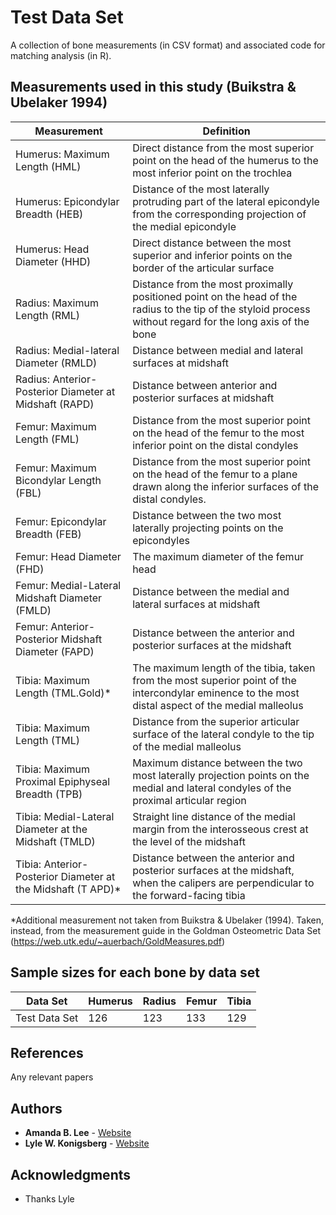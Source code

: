 # Test Data Set

A collection of bone measurements (in CSV format) and associated code for matching analysis (in R).

## Measurements used in this study (Buikstra & Ubelaker 1994)


Measurement | Definition
--- | --- 
Humerus: Maximum Length (HML) | Direct distance from the most superior point on the head of the humerus to the most inferior point on the trochlea
Humerus: Epicondylar Breadth (HEB) | Distance of the most laterally protruding part of the lateral epicondyle from the corresponding projection of the medial epicondyle
Humerus: Head Diameter (HHD) | Direct distance between the most superior and inferior points on the border of the articular surface
Radius: Maximum Length (RML) | Distance from the most proximally positioned point on the head of the radius to the tip of the styloid process without regard for the long axis of the bone
Radius: Medial-lateral Diameter (RMLD) | Distance between medial and lateral surfaces at midshaft
Radius: Anterior- Posterior Diameter at Midshaft (RAPD) | Distance between anterior and posterior surfaces at midshaft
Femur: Maximum Length (FML) | Distance from the most superior point on the head of the femur to the most inferior point on the distal condyles
Femur: Maximum Bicondylar Length (FBL) | Distance from the most superior point on the head of the femur to a plane drawn along the inferior surfaces of the distal condyles.
Femur: Epicondylar Breadth (FEB) | Distance between the two most laterally projecting points on the epicondyles
Femur: Head Diameter (FHD) | The maximum diameter of the femur head
Femur: Medial-Lateral Midshaft Diameter (FMLD) | Distance between the medial and lateral surfaces at midshaft
Femur: Anterior-Posterior Midshaft Diameter (FAPD) | Distance between the anterior and posterior surfaces at the midshaft
Tibia: Maximum Length (TML.Gold)* | The maximum length of the tibia, taken from the most superior point of the intercondylar eminence to the most distal aspect of the medial malleolus
Tibia: Maximum Length (TML) | Distance from the superior articular surface of the lateral condyle to the tip of the medial malleolus
Tibia: Maximum Proximal Epiphyseal Breadth (TPB) | Maximum distance between the two most laterally projection points on the medial and lateral condyles of the proximal articular region
Tibia: Medial-Lateral Diameter at the Midshaft (TMLD) | Straight line distance of the medial margin from the interosseous crest at the level of the midshaft
Tibia: Anterior-Posterior Diameter at the Midshaft (T APD)* | Distance between the anterior and posterior surfaces at the midshaft, when the calipers are perpendicular to the forward-facing tibia

*Additional measurement not taken from Buikstra & Ubelaker (1994). Taken, instead, from the measurement guide in the Goldman Osteometric Data Set (https://web.utk.edu/~auerbach/GoldMeasures.pdf)


## Sample sizes for each bone by data set

Data Set | Humerus | Radius | Femur | Tibia
--- | --- | --- | --- |--- 
Test Data Set | 126 | 123 | 133 | 129



## References

Any relevant papers

## Authors

* **Amanda B. Lee** - [Website](https://anth.uic.edu/profiles/lee-amanda/)
* **Lyle W. Konigsberg** - [Website](http://faculty.las.illinois.edu/lylek/)

## Acknowledgments

* Thanks Lyle
